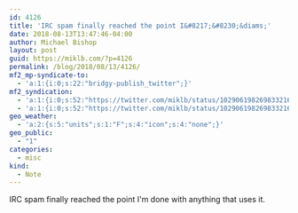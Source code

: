 ```yaml
---
id: 4126
title: 'IRC spam finally reached the point I&#8217;&#8230;&diams;'
date: 2018-08-13T13:47:46-04:00
author: Michael Bishop
layout: post
guid: https://miklb.com/?p=4126
permalink: /blog/2018/08/13/4126/
mf2_mp-syndicate-to:
  - 'a:1:{i:0;s:22:"bridgy-publish_twitter";}'
mf2_syndication:
  - 'a:1:{i:0;s:52:"https://twitter.com/miklb/status/1029061982698332162";}'
  - 'a:1:{i:0;s:52:"https://twitter.com/miklb/status/1029061982698332162";}'
geo_weather:
  - 'a:2:{s:5:"units";s:1:"F";s:4:"icon";s:4:"none";}'
geo_public:
  - "1"
categories:
  - misc
kind:
  - Note
---
```

IRC spam finally reached the point I'm done with anything that uses it. 